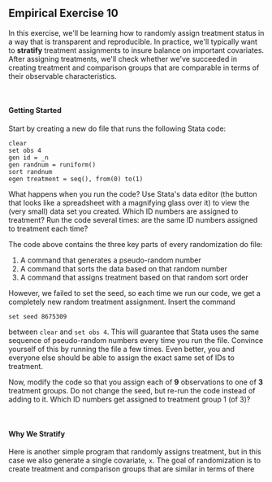 ## Empirical Exercise 10

In this exercise, we'll be learning how to randomly assign treatment status in a way 
that is transparent and reproducible.  In practice, we'll typically want to 
**stratify** treatment assignments to insure balance on important covariates.  After 
assigning treatments, we'll check whether we've succeeded in creating treatment 
and comparison groups that are comparable in terms of their observable characteristics.

<br>

#### Getting Started

Start by creating a new do file that runs the following Stata code:

```
clear
set obs 4
gen id = _n 
gen randnum = runiform()
sort randnum
egen treatment = seq(), from(0) to(1)
```

What happens when you run the code?  Use Stata's data editor (the button that looks like 
a spreadsheet with a magnifying glass over it) to view the (very small) data set you 
created.  Which ID numbers are assigned to treatment?  Run the code several times:  are 
the same ID numbers assigned to treatment each time?  

The code above contains the three key parts of every randomization do file:  

1. A command that generates a pseudo-random number 
2. A command that sorts the data based on that random number
3. A command that assigns treatment based on that random sort order

However, we failed to set the seed, so each time we run our code, we get a 
completely new random treatment assignment.  Insert the command 

```
set seed 8675309 
```

between `clear` and `set obs 4`.  This will guarantee that Stata uses the 
same sequence of pseudo-random numbers every time you run the file.  Convince 
yourself of this by running the file a few times.  Even better, you and 
everyone else should be able to assign the exact same set of IDs to 
treatment.  

Now, modify the code so that you assign each of **9** observations to one of **3** 
treatment groups.  Do not change the seed, but re-run the code instead of adding to 
it.  Which ID numbers get assigned to treatment group 1 (of 3)?

<br>

#### Why We Stratify

Here is another simple program that randomly assigns treatment, but in this case
we also generate a single covariate, `x`.  The goal of randomization is to 
create treatment and comparison groups that are similar in terms of there 
